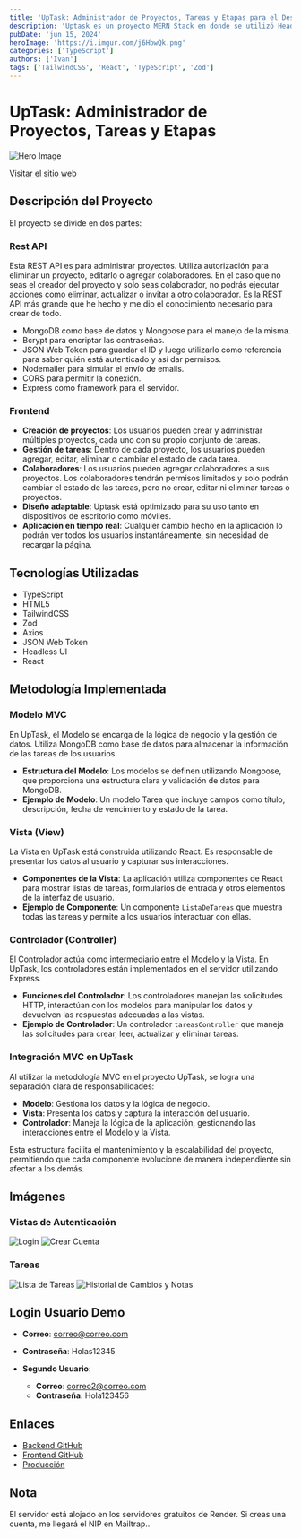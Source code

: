 ```yaml
---
title: 'UpTask: Administrador de Proyectos, Tareas y Etapas para el Desarrollo de Software'
description: 'Uptask es un proyecto MERN Stack en donde se utilizó Headless UI, JSON Web Token, Context API, Axios, TailwindCSS y TypeScript.'
pubDate: 'jun 15, 2024'
heroImage: 'https://i.imgur.com/j6HbwQk.png'
categories: ['TypeScript']
authors: ['Ivan']
tags: ['TailwindCSS', 'React', 'TypeScript', 'Zod']
---
```


# UpTask: Administrador de Proyectos, Tareas y Etapas

![Hero Image](https://i.imgur.com/j6HbwQk.png)

[Visitar el sitio web](https://up-task-frontend-duj2kv8w6-ivanst84s-projects.vercel.app/ "Visitar UpTask")

## Descripción del Proyecto

El proyecto se divide en dos partes:

### Rest API

Esta REST API es para administrar proyectos. Utiliza autorización para eliminar un proyecto, editarlo o agregar colaboradores. En el caso que no seas el creador del proyecto y solo seas colaborador, no podrás ejecutar acciones como eliminar, actualizar o invitar a otro colaborador. Es la REST API más grande que he hecho y me dio el conocimiento necesario para crear de todo.

- MongoDB como base de datos y Mongoose para el manejo de la misma.
- Bcrypt para encriptar las contraseñas.
- JSON Web Token para guardar el ID y luego utilizarlo como referencia para saber quién está autenticado y así dar permisos.
- Nodemailer para simular el envío de emails.
- CORS para permitir la conexión.
- Express como framework para el servidor.

### Frontend

- **Creación de proyectos**: Los usuarios pueden crear y administrar múltiples proyectos, cada uno con su propio conjunto de tareas.
- **Gestión de tareas**: Dentro de cada proyecto, los usuarios pueden agregar, editar, eliminar o cambiar el estado de cada tarea.
- **Colaboradores**: Los usuarios pueden agregar colaboradores a sus proyectos. Los colaboradores tendrán permisos limitados y solo podrán cambiar el estado de las tareas, pero no crear, editar ni eliminar tareas o proyectos.
- **Diseño adaptable**: Uptask está optimizado para su uso tanto en dispositivos de escritorio como móviles.
- **Aplicación en tiempo real**: Cualquier cambio hecho en la aplicación lo podrán ver todos los usuarios instantáneamente, sin necesidad de recargar la página.

## Tecnologías Utilizadas

- TypeScript
- HTML5
- TailwindCSS
- Zod
- Axios
- JSON Web Token
- Headless UI
- React

## Metodología Implementada

### Modelo MVC

En UpTask, el Modelo se encarga de la lógica de negocio y la gestión de datos. Utiliza MongoDB como base de datos para almacenar la información de las tareas de los usuarios.

- **Estructura del Modelo**: Los modelos se definen utilizando Mongoose, que proporciona una estructura clara y validación de datos para MongoDB.
- **Ejemplo de Modelo**: Un modelo Tarea que incluye campos como título, descripción, fecha de vencimiento y estado de la tarea.

### Vista (View)

La Vista en UpTask está construida utilizando React. Es responsable de presentar los datos al usuario y capturar sus interacciones.

- **Componentes de la Vista**: La aplicación utiliza componentes de React para mostrar listas de tareas, formularios de entrada y otros elementos de la interfaz de usuario.
- **Ejemplo de Componente**: Un componente `ListaDeTareas` que muestra todas las tareas y permite a los usuarios interactuar con ellas.

### Controlador (Controller)

El Controlador actúa como intermediario entre el Modelo y la Vista. En UpTask, los controladores están implementados en el servidor utilizando Express.

- **Funciones del Controlador**: Los controladores manejan las solicitudes HTTP, interactúan con los modelos para manipular los datos y devuelven las respuestas adecuadas a las vistas.
- **Ejemplo de Controlador**: Un controlador `tareasController` que maneja las solicitudes para crear, leer, actualizar y eliminar tareas.

### Integración MVC en UpTask

Al utilizar la metodología MVC en el proyecto UpTask, se logra una separación clara de responsabilidades:

- **Modelo**: Gestiona los datos y la lógica de negocio.
- **Vista**: Presenta los datos y captura la interacción del usuario.
- **Controlador**: Maneja la lógica de la aplicación, gestionando las interacciones entre el Modelo y la Vista.

Esta estructura facilita el mantenimiento y la escalabilidad del proyecto, permitiendo que cada componente evolucione de manera independiente sin afectar a los demás.

## Imágenes

### Vistas de Autenticación

![Login](https://i.imgur.com/ygSuOrb.png)
![Crear Cuenta](https://i.imgur.com/S4CgIE6.png)

### Tareas

![Lista de Tareas](https://i.imgur.com/A5RLutH.png)
![Historial de Cambios y Notas](https://i.imgur.com/tyOGlBx.png)

## Login Usuario Demo

- **Correo**: correo@correo.com
- **Contraseña**: Holas12345

- **Segundo Usuario**:
  - **Correo**: correo2@correo.com
  - **Contraseña**: Hola123456

## Enlaces

- [Backend GitHub](https://github.com/Ivanst84/UpTask_backend)
- [Frontend GitHub](https://github.com/Ivanst84/UpTask_Frontend)
- [Producción](https://up-task-frontend-green.vercel.app/)

## Nota

El servidor está alojado en los servidores gratuitos de Render. Si creas una cuenta, me llegará el NIP en Mailtrap..
